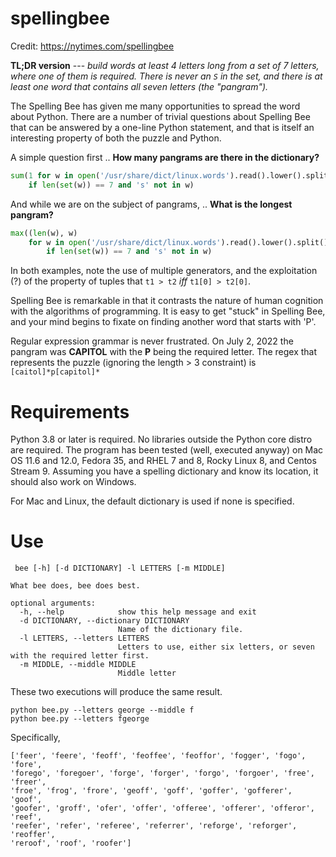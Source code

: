 # spellingbee

Credit: https://nytimes.com/spellingbee

**TL;DR version** --- *build words at least 4 letters long from a set of 7 letters,
where one of them is required. There is never an `S` in the set, and there is
at least one word that contains all seven letters (the "pangram").*

The Spelling Bee has given me many opportunities to spread the word about Python.
There are a number of trivial questions about Spelling Bee that can be answered
by a one-line Python statement, and that is itself an interesting property of 
both the puzzle and Python.

A simple question first .. **How many pangrams are there in the dictionary?**

```python
sum(1 for w in open('/usr/share/dict/linux.words').read().lower().split() 
    if len(set(w)) == 7 and 's' not in w)
```

And while we are on the subject of pangrams, .. **What is the longest pangram?**

```python
max((len(w), w) 
    for w in open('/usr/share/dict/linux.words').read().lower().split()
        if len(set(w)) == 7 and 's' not in w)
```

In both examples, note the use of multiple generators, and the exploitation (?) of the property 
of tuples that `t1 > t2` *iff* `t1[0] > t2[0]`.

Spelling Bee is remarkable in that it contrasts the nature of human cognition
with the algorithms of programming. It is easy to get "stuck" in Spelling Bee,
and your mind begins to fixate on finding another word that starts with 'P'. 

Regular expression grammar is never frustrated. 
On July 2, 2022 the pangram was **CAPITOL** with the **P** being the required 
letter. The regex that represents the puzzle (ignoring the length > 3 constraint) 
is `[caitol]*p[capitol]*`



# Requirements

Python 3.8 or later is required. No libraries outside the Python core
distro are required. The program has been tested (well, executed anyway)
on Mac OS 11.6 and 12.0, Fedora 35, and RHEL 7 and 8, Rocky Linux 8, and Centos Stream 9. Assuming you have
a spelling dictionary and know its location, it should also work on 
Windows.

For Mac and Linux, the default dictionary is used if none is specified.

# Use

```
 bee [-h] [-d DICTIONARY] -l LETTERS [-m MIDDLE]

What bee does, bee does best.

optional arguments:
  -h, --help            show this help message and exit
  -d DICTIONARY, --dictionary DICTIONARY
                        Name of the dictionary file.
  -l LETTERS, --letters LETTERS
                        Letters to use, either six letters, or seven with the required letter first.
  -m MIDDLE, --middle MIDDLE
                        Middle letter
```

These two executions will produce the same result.



```
python bee.py --letters george --middle f 
python bee.py --letters fgeorge
``` 

Specifically, 

```
['feer', 'feere', 'feoff', 'feoffee', 'feoffor', 'fogger', 'fogo', 'fore', 
'forego', 'foregoer', 'forge', 'forger', 'forgo', 'forgoer', 'free', 'freer', 
'froe', 'frog', 'frore', 'geoff', 'goff', 'goffer', 'gofferer', 'goof', 
'goofer', 'groff', 'ofer', 'offer', 'offeree', 'offerer', 'offeror', 'reef', 
'reefer', 'refer', 'referee', 'referrer', 'reforge', 'reforger', 'reoffer', 
'reroof', 'roof', 'roofer']
```
